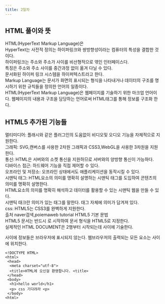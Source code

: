 ```yaml
--- 
title: 2일차
---
```


## HTML 풀이와 뜻   
HTML(HyperText Markup Language)은<br> 
HyperText는 사전적 정의는 하이퍼링크와 쌍방향성이라는 컴퓨터의 특성을 결합한 것이다.<br>
하이퍼링크는 주소와 주소가 사이를 비선형적으로 엮인 인터페이스다.<br>
특징은 주소와 주소 사이를 중간과정 없이 옮겨 다닐 수 있다.<br>
문서화된 하이퍼 링크 시스템을 하이퍼텍스트라고 한다.<br>
Markup Language는 문서가 화면의 표시되는 형식을 나타내거나 데이터의 구조를 명시하기 위한 규칙들을 정의한 언어의 일종이다.<br>
HTML(HyperText Markup Language)은 웹페이지를 기술하기 위한 마크업 언어이다. 웹페이지의 내용과 구조을 담당하는 언어로써 HTML태그를 통해 정보를 구조화 한다.<br>
 
## HTML5 추가된 기능들 
멀티미디어: 플래시와 같은 플러그인의 도움없이 비디오및 오디오 기능을 자체적으로 지원한다.<br>
그래픽: SVG,캔버스를 사용한 2차원 그래픽과 CSS3,WebGL을 사용한 3차원을 지원한다.<br>
통신: HTML은 서버와의 소켓 통신을 지원하므로 서버와의 양방향 통신이 가능하다.<br>
디바이스 접근: 하드웨어 기능을 직접 제어할 수 있다.<br>
오프라인 및 저장소: 오프라인 상태에서도 애플리케이션을 동작시킬 수 있다.<br>
시맨틱 태그: HTML요소의 의미를 명확히 설명하는 시맨틱 태그를 도입하여 콘텐츠의 의미를 명확히 설명한다.<br>
HTML요소의 의미를 명확히 해석하고 데이터를 활용할 수 있는 시맨틱 웹을 만들 수 있다.<br>
시맨틱 태크란 의미가 있는 태그를 말한다. 태그 자체에 의미가 담겨져 있다.<br>
css: HTML5는 CSS3를 완벽하게 지원한다.<br>
출처 naver검색,poiemaweb tutorial HTML5 기본 문법 <BR>
HTML5 문서는 반드시 <!DOCTYPE HTML>로 시작하여 문서 형식을 HTML5로 지정한다.<BR>
실제적인 HTML DOCUMENT은 2행부터 시작되는데 <HTML> </HTML> 사이에 기술한다.
<HEAD> </HEAD>사이에 정보들은 브라우저에 표시되지 않는다.
웹브라우저의 출력되는 모든 요소는 <BODY> </BODY>사이에 위치한다.
 
 ```
 <!DOCTYPE HTML>
 <html>
  <head> 
   <meta charset="utf-8">
   <title>HTML에 오신걸 환영합니다. <title>
  </head>
  <body>
   <h1>hello world</h1>
   <p> css 기다려라 <p>
  </body>
 <html>
 ```


  <html>
  <head> 
   <meta charset="utf-8">
   <title>HTML에 오신걸 환영합니다. <title>
  </head>
  <body>
   <h1>hello world</h1>
   <p> css 기다려라 <p>
  </body>
 <html>
---
  
HTML document은 .html 확장자를 갖는 순수한 텍스트 파일이다. <br>
(확장자는:파일 확장자다. 파일 확장자는 컴퓨터 파일의 종류와 역할을 표시하기 위해 사용하는 부분이다.)<br>
그래서 메모장,editor,IDE(integrated development environment) 사용할 수 있다. <잘 모르겠다.><br>
## HTML5 기본 문법 
### 요소 
HTML 요소는 시작태그와 종료태그 사이에 콘텐츠로 구성되어 있다. <br>
html document는 요소들의 집합으로 이루어져 있다. <br>
태그는 대소문자를 구별하지 않으나 HTML4은 소문자를 추천하고 있어서 HTML5도 소문자를 사용하는 것이 일반적이다.<br>
### 요소의 중첩
요소는 다른 요소를 포함할 수 있다. '이때 부자 관계가 성립된다'라고 한다. <br>
부자 관계로 정보를 구조화하는 것이다.<br>
html 요소는 웹페이지의 모든 요소를 포함한다.위의 예제를 보면 <br>
html요소는 head,body요소를 포함하고, head요소는 title요소를 포함하고,body요소는 h1요소와p요소를 포함한다.<br>
이 중첩관계로 웹페이지의 구조를 표현한다. <br>
중첩관계를 시각적으로 파악하기 쉽게 들여쓰기를(띄운다)한다.<br>
 ### 빈 요소
 content를 가질 수 없는 요소를 빈 요소라고 한다. 아래의 예가 빈 요소다. <br>
 
```
<meta charset="utf-8" 
``` 
  
### 속성
속성은 요소의 성질,특징을 정의하는 내용이다. <br>
요소는 속성을 가질 수 있으며 속성은 요소에 추가적인 정보를 제공한다.<br>
속성은 시작 태그에 위치해야 하며, 이름과 값의 쌍을 이룬다.
  
```
<img src="html.jpg" width="104" height="142">  
```
위의 예에서 속성이름은 src,width,height이고, html.jpg,104,142가 값이다. <br>
width는 이미지의 너비,height는 이미지의 높이 정보이다.
  
### 글로벌 속성 
글로벌 속성은 모든 html요소가 공통으로 사용할 수 있는 속성이다. 
자주 쓰이는 글로벌 속성 7가지만 적는다.
 id, class, hidden, lang, style, tabindex, title
  이것은 2일차때 사용해보겠다.
  
  
